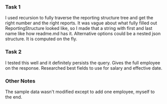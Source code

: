 ### Task 1

I used recursion to fully traverse the reporting structure tree and get the right number and the right reports. It was vague about what fully filled out ReportingStructure looked like, so I made that a string with first and last name like how readme.md has it. Alternative options could be a nested json structure. It is computed on the fly. 


### Task 2

I tested this well and it definitely persists the query.  Gives the full employee on the response.  Researched best fields to use for salary and effective date.  

### Other Notes

The sample data wasn't modified except to add one employee, myself to the end.  
